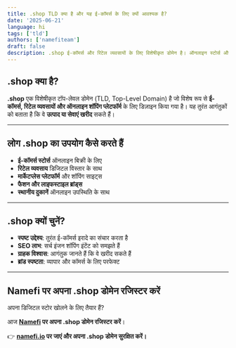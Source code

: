 ```yaml
---
title: .shop TLD क्या है और यह ई-कॉमर्स के लिए क्यों आवश्यक है?
date: '2025-06-21'
language: hi
tags: ['tld']
authors: ['namefiteam']
draft: false
description: .shop ई-कॉमर्स और रिटेल व्यवसायों के लिए विशेषीकृत डोमेन है। ऑनलाइन स्टोर्स और शॉपिंग प्लेटफॉर्म के लिए परफेक्ट।
---
```


## **.shop क्या है?**

**.shop** एक विशेषीकृत टॉप-लेवल डोमेन (TLD, Top-Level Domain) है जो विशेष रूप से **ई-कॉमर्स, रिटेल व्यवसायों और ऑनलाइन शॉपिंग प्लेटफॉर्म** के लिए डिज़ाइन किया गया है। यह तुरंत आगंतुकों को बताता है कि वे **उत्पाद या सेवाएं खरीद** सकते हैं।

---

## **लोग .shop का उपयोग कैसे करते हैं**

* **ई-कॉमर्स स्टोर्स** ऑनलाइन बिक्री के लिए
* **रिटेल व्यवसाय** डिजिटल विस्तार के साथ
* **मार्केटप्लेस प्लेटफॉर्म** और शॉपिंग साइट्स
* **फैशन और लाइफस्टाइल ब्रांड्स**
* **स्थानीय दुकानें** ऑनलाइन उपस्थिति के साथ

---

## **.shop क्यों चुनें?**

* **स्पष्ट उद्देश्य**: तुरंत ई-कॉमर्स इरादे का संचार करता है
* **SEO लाभ**: सर्च इंजन शॉपिंग इंटेंट को समझते हैं
* **ग्राहक विश्वास**: आगंतुक जानते हैं कि वे खरीद सकते हैं
* **ब्रांड स्पष्टता**: व्यापार और कॉमर्स के लिए परफेक्ट

---

## **Namefi पर अपना .shop डोमेन रजिस्टर करें**

अपना डिजिटल स्टोर खोलने के लिए तैयार हैं?

आज **[Namefi](https://namefi.io) पर अपना .shop डोमेन रजिस्टर करें**।

👉 **[namefi.io](https://namefi.io) पर जाएं और अपना .shop डोमेन सुरक्षित करें।**